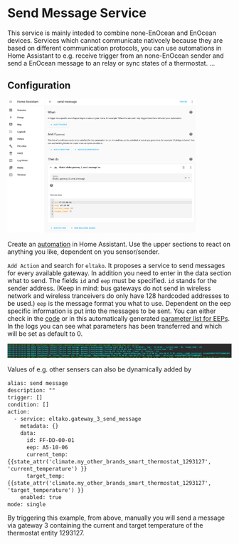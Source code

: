 # Send Message Service

This service is mainly inteded to combine none-EnOcean and EnOcean devices. Services which cannot communicate nativcely because they are based on different communication protocols, you can use automations in Home Assistant to e.g. receive trigger from an none-EnOcean sender and send a EnOcean message to an relay or sync states of a thermostat. ...

## Configuration

<img src="send_message_automation_screenshot.png" height="300"/>

Create an [automation](https://www.home-assistant.io/getting-started/automation/) in Home Assistant. Use the upper sections to react on anything you like, dependent on you sensor/sender. 

`Add Action` and search for `eltako`. It proposes a service to send messages for every available gateway. In addition you need to enter in the data section what to send. The fields `id` and `eep` must be specified. `id` stands for the sender address. (Keep in mind: bus gateways do not send in wireless network and wireless tranceivers do only have 128 hardcoded addresses to be used.) `eep` is the message format you what to use. Dependent on the eep specific information is put into the messages to be sent. You can either check in the [code](https://github.com/grimmpp/eltako14bus/blob/master/eltakobus/eep.py) or in this automatically generated [parameter list for EEPs](eep-params.md). In the logs you can see what parameters has been transferred and which will be set as default to 0.

<img src="send_message_logs_screenshot.png" />

Values of e.g. other sensers can also be dynamically added by 
```
alias: send message
description: ""
trigger: []
condition: []
action:
  - service: eltako.gateway_3_send_message
    metadata: {}
    data:
      id: FF-DD-00-01
      eep: A5-10-06
      current_temp: {{state_attr('climate.my_other_brands_smart_thermostat_1293127', 'current_temperature') }}
      target_temp: {{state_attr('climate.my_other_brands_smart_thermostat_1293127', 'target_temperature') }}
    enabled: true
mode: single
```

By triggering this example, from above, manually you will send a message via gateway 3 containing the current and target temperature of the thermostat entity 1293127.